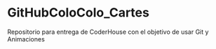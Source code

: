 # GitHubColoColo_Cartes
Repositorio para entrega de CoderHouse con el objetivo de usar Git y Animaciones
